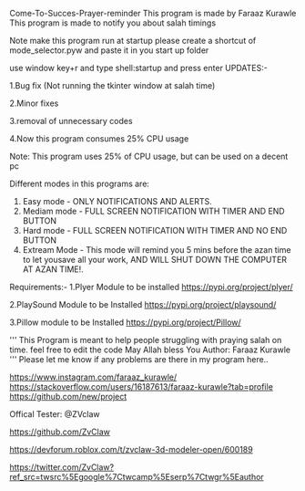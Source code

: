 Come-To-Succes-Prayer-reminder
This program is made by Faraaz Kurawle
This program is made to notify you about salah timings

Note make this program run at startup please create a shortcut of mode_selector.pyw and paste it in you start up folder

use window key+r and type shell:startup and press enter
UPDATES:-

1.Bug fix (Not running the tkinter window at salah time)

2.Minor fixes

3.removal of unnecessary codes 

4.Now this program consumes 25% CPU usage


Note:
This program uses 25% of CPU usage, but can be used on a decent pc


Different modes in this programs are:
1. Easy mode - ONLY NOTIFICATIONS AND ALERTS.
2. Mediam mode - FULL SCREEN NOTIFICATION WITH TIMER AND END BUTTON
3. Hard mode - FULL SCREEN NOTIFICATION WITH TIMER AND NO END BUTTON
4. Extream Mode - This mode will remind you 5 mins before the azan time to let yousave all your work, AND WILL SHUT DOWN THE COMPUTER AT AZAN TIME!.

Requirements:-
1.Plyer Module to be installed https://pypi.org/project/plyer/

2.PlaySound Module to be Installed https://pypi.org/project/playsound/

3.Pillow module to be Installed https://pypi.org/project/Pillow/


'''
This Program is meant to help people struggling with praying salah on time.
feel free to edit the code
May Allah bless You
Author: Faraaz Kurawle
'''
Please let me know if any problems are there in my program here.. 

https://www.instagram.com/faraaz_kurawle/ 
https://stackoverflow.com/users/16187613/faraaz-kurawle?tab=profile
https://github.com/new/project

Offical Tester:
@ZVclaw

https://github.com/ZvClaw

https://devforum.roblox.com/t/zvclaw-3d-modeler-open/600189

https://twitter.com/ZvClaw?ref_src=twsrc%5Egoogle%7Ctwcamp%5Eserp%7Ctwgr%5Eauthor
